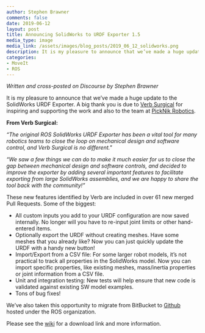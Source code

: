 ```yaml
---
author: Stephen Brawner
comments: false
date: 2019-06-12
layout: post
title: Announcing SolidWorks to URDF Exporter 1.5
media_type: image
media_link: /assets/images/blog_posts/2019_06_12_solidworks.png
description: It is my pleasure to announce that we’ve made a huge update to the SolidWorks URDF Exporter. A big thank you is due to Verb Surgical for inspiring and supporting the work and also to the team at PickNik Robotics.
categories:
- MoveIt
- ROS
---
```


*Written and cross-posted on Discourse by Stephen Brawner*

It is my pleasure to announce that we’ve made a huge update to the SolidWorks URDF Exporter.
A big thank you is due to <a href="https://www.verbsurgical.com/" target="_blank">Verb Surgical</a> for inspiring and supporting the work and also to the team at [PickNik Robotics](https://picknik.ai/).

**From Verb Surgical:**

*“The original ROS SolidWorks URDF Exporter has been a vital tool for many robotics teams to close the loop on mechanical design and software control,
and Verb Surgical is no different."*

*“We saw a few things we can do to make it much easier for us to close the gap between mechanical design and software controls,
and decided to improve the exporter by adding several important features to facilitate exporting from large SolidWorks assemblies,
and we are happy to share the tool back with the community!”*

These new features identified by Verb are included in over 61 new merged Pull Requests. Some of the biggest:

* All custom inputs you add to your URDF configuration are now saved internally. No longer will you have to re-input joint limits or other hand-entered items.
* Optionally export the URDF without creating meshes. Have some meshes that you already like? Now you can just quickly update the URDF with a handy new button!
* Import/Export from a CSV file: For some larger robot models, it’s not practical to track all properties in the SolidWorks model.
 Now you can import specific properties, like existing meshes, mass/inertia properties or joint information from a CSV file.
* Unit and integration testing: New tests will help ensure that new code is validated against existing SW model examples.
* Tons of bug fixes!


We’ve also taken this opportunity to migrate from BitBucket to <a href="https://github.com/ros/solidworks_urdf_exporter" target="_blank">Github</a> hosted under the ROS organization.

Please see the <a href="http://wiki.ros.org/sw_urdf_exporter" target="_blank">wiki</a> for a download link and more information.
